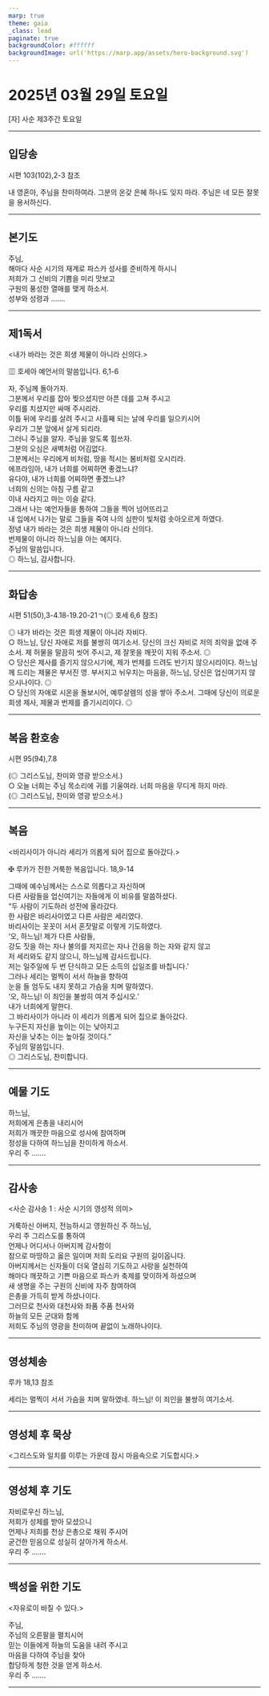 ```yaml
---
marp: true
theme: gaia
_class: lead
paginate: true
backgroundColor: #ffffff
backgroundImage: url('https://marp.app/assets/hero-background.svg')
---
```


# 2025년 03월 29일 토요일

[자] 사순 제3주간 토요일  




---

## 입당송

시편 103(102),2-3 참조

내 영혼아, 주님을 찬미하여라. 그분의 온갖 은혜 하나도 잊지 마라. 주님은 네 모든 잘못을 용서하신다.  
  


---

## 본기도

주님,  
해마다 사순 시기의 재계로 파스카 성사를 준비하게 하시니  
저희가 그 신비의 기쁨을 미리 맛보고  
구원의 풍성한 열매를 맺게 하소서.  
성부와 성령과 …….  
  


---

## 제1독서

<내가 바라는 것은 희생 제물이 아니라 신의다.>

▥ 호세아 예언서의 말씀입니다. 6,1-6

자, 주님께 돌아가자.  
그분께서 우리를 잡아 찢으셨지만 아픈 데를 고쳐 주시고  
우리를 치셨지만 싸매 주시리라.  
이틀 뒤에 우리를 살려 주시고 사흘째 되는 날에 우리를 일으키시어  
우리가 그분 앞에서 살게 되리라.  
그러니 주님을 알자. 주님을 알도록 힘쓰자.  
그분의 오심은 새벽처럼 어김없다.  
그분께서는 우리에게 비처럼, 땅을 적시는 봄비처럼 오시리라.  
에프라임아, 내가 너희를 어찌하면 좋겠느냐?  
유다야, 내가 너희를 어찌하면 좋겠느냐?  
너희의 신의는 아침 구름 같고  
이내 사라지고 마는 이슬 같다.  
그래서 나는 예언자들을 통하여 그들을 찍어 넘어뜨리고  
내 입에서 나가는 말로 그들을 죽여 나의 심판이 빛처럼 솟아오르게 하였다.  
정녕 내가 바라는 것은 희생 제물이 아니라 신의다.  
번제물이 아니라 하느님을 아는 예지다.  
주님의 말씀입니다.  
◎ 하느님, 감사합니다.  
  


---

## 화답송

시편 51(50),3-4.18-19.20-21ㄱ(◎ 호세 6,6 참조)

◎ 내가 바라는 것은 희생 제물이 아니라 자비다.  
○ 하느님, 당신 자애로 저를 불쌍히 여기소서. 당신의 크신 자비로 저의 죄악을 없애 주소서. 제 허물을 말끔히 씻어 주시고, 제 잘못을 깨끗이 지워 주소서. ◎  
○ 당신은 제사를 즐기지 않으시기에, 제가 번제를 드려도 반기지 않으시리이다. 하느님께 드리는 제물은 부서진 영. 부서지고 뉘우치는 마음을, 하느님, 당신은 업신여기지 않으시나이다. ◎  
○ 당신의 자애로 시온을 돌보시어, 예루살렘의 성을 쌓아 주소서. 그때에 당신이 의로운 희생 제사, 제물과 번제를 즐기시리이다. ◎  
  


---

## 복음 환호송

시편 95(94),7.8

(◎ 그리스도님, 찬미와 영광 받으소서.)  
○ 오늘 너희는 주님 목소리에 귀를 기울여라. 너희 마음을 무디게 하지 마라.  
(◎ 그리스도님, 찬미와 영광 받으소서.)  
  


---

## 복음

<바리사이가 아니라 세리가 의롭게 되어 집으로 돌아갔다.>

✠ 루카가 전한 거룩한 복음입니다. 18,9-14

그때에 예수님께서는 스스로 의롭다고 자신하며  
다른 사람들을 업신여기는 자들에게 이 비유를 말씀하셨다.  
“두 사람이 기도하러 성전에 올라갔다.  
한 사람은 바리사이였고 다른 사람은 세리였다.  
바리사이는 꼿꼿이 서서 혼잣말로 이렇게 기도하였다.  
‘오, 하느님! 제가 다른 사람들,  
강도 짓을 하는 자나 불의를 저지르는 자나 간음을 하는 자와 같지 않고  
저 세리와도 같지 않으니, 하느님께 감사드립니다.  
저는 일주일에 두 번 단식하고 모든 소득의 십일조를 바칩니다.’  
그러나 세리는 멀찍이 서서 하늘을 향하여  
눈을 들 엄두도 내지 못하고 가슴을 치며 말하였다.  
‘오, 하느님! 이 죄인을 불쌍히 여겨 주십시오.’  
내가 너희에게 말한다.  
그 바리사이가 아니라 이 세리가 의롭게 되어 집으로 돌아갔다.  
누구든지 자신을 높이는 이는 낮아지고  
자신을 낮추는 이는 높아질 것이다.”  
주님의 말씀입니다.  
◎ 그리스도님, 찬미합니다.  
  


---

## 예물 기도

하느님,  
저희에게 은총을 내리시어  
저희가 깨끗한 마음으로 성사에 참여하며  
정성을 다하여 하느님을 찬미하게 하소서.  
우리 주 …….  
  


---

## 감사송

<사순 감사송 1 : 사순 시기의 영성적 의미>

거룩하신 아버지, 전능하시고 영원하신 주 하느님,  
우리 주 그리스도를 통하여  
언제나 어디서나 아버지께 감사함이  
참으로 마땅하고 옳은 일이며 저희 도리요 구원의 길이옵니다.  
아버지께서는 신자들이 더욱 열심히 기도하고 사랑을 실천하여  
해마다 깨끗하고 기쁜 마음으로 파스카 축제를 맞이하게 하셨으며  
새 생명을 주는 구원의 신비에 자주 참여하여  
은총을 가득히 받게 하셨나이다.  
그러므로 천사와 대천사와 좌품 주품 천사와  
하늘의 모든 군대와 함께  
저희도 주님의 영광을 찬미하며 끝없이 노래하나이다.  
  


---

## 영성체송

루카 18,13 참조

세리는 멀찍이 서서 가슴을 치며 말하였네. 하느님! 이 죄인을 불쌍히 여기소서.  
  


---

## 영성체 후 묵상

<그리스도와 일치를 이루는 가운데 잠시 마음속으로 기도합시다.>  


---

## 영성체 후 기도

자비로우신 하느님,  
저희가 성체를 받아 모셨으니  
언제나 저희를 천상 은총으로 채워 주시어  
굳건한 믿음으로 성실히 살아가게 하소서.  
우리 주 …….  
  


---

## 백성을 위한 기도

<자유로이 바칠 수 있다.>

주님,  
주님의 오른팔을 펼치시어  
믿는 이들에게 하늘의 도움을 내려 주시고  
마음을 다하여 주님을 찾아  
합당하게 청한 것을 얻게 하소서.  
우리 주 …….  
  


---